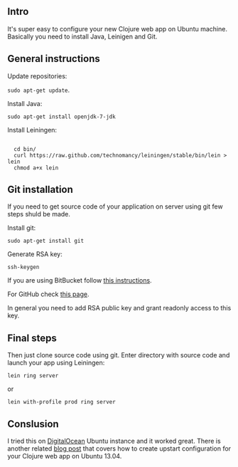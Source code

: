 <!--
name: Configure Clojure web app to run on Ubuntu 13.04
description:  Short guide how to deploy Clojure web app on Ubuntu 13.04 with HTTPS support with almost no cost
author: Anton Podviaznikov
author_email: anton@hashobject.com
author_url: http://twitter.com/podviaznikov
author_github: podviaznikov
author_twitter: podviaznikov
author_avatar: /images/anton-avatar.png
location: Buenos Aires, Argentina
date_created: 2013-09-16
date_modified: 2013-09-16
date_published: 2013-09-16
headline:
in_language: en
keywords: clojure web app, ubuntu 13.04, Digital Ocean, leiningen, git
discussion_url: https://github.com/hashobject/blog.hashobject.com/issues/9
canonical_url: http://blog.hashobject.com/clojure-webapp-on-ubuntu-13.04
-->
## Intro

It's super easy to configure your new Clojure web app on Ubuntu machine.
Basically you need to install Java, Leinigen and Git.


## General instructions

Update repositories:

`sudo apt-get update`.

Install Java:

`sudo apt-get install openjdk-7-jdk`

Install Leiningen:

```shell

  cd bin/
  curl https://raw.github.com/technomancy/leiningen/stable/bin/lein > lein
  chmod a+x lein

```

## Git installation

If you need to get source code of your application on server using git few steps shuld be made.

Install git:

`sudo apt-get install git`

Generate RSA key:

`ssh-keygen`

If you are using BitBucket follow [this instructions](https://confluence.atlassian.com/pages/viewpage.action?pageId=270827678).

For GitHub check [this page](https://help.github.com/articles/generating-ssh-keys).

In general you need to add RSA public key and grant readonly access to this key.


## Final steps

Then just clone source code using git. Enter directory with source code and launch your app using
Leiningen:

`lein ring server`

or

`lein with-profile prod ring server`


## Conslusion

I tried this on [DigitalOcean](http://digitalocean.com) Ubuntu instance and it worked great.
There is another related [blog post](http://blog.hashobject.com/upstart-configuration-for-clojure-apps/)
that covers how to create upstart configuration for your Clojure web app on Ubuntu 13.04.
